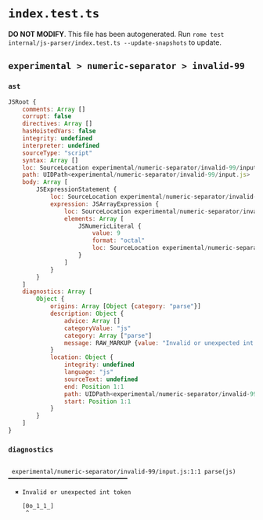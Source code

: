 # `index.test.ts`

**DO NOT MODIFY**. This file has been autogenerated. Run `rome test internal/js-parser/index.test.ts --update-snapshots` to update.

## `experimental > numeric-separator > invalid-99`

### `ast`

```javascript
JSRoot {
	comments: Array []
	corrupt: false
	directives: Array []
	hasHoistedVars: false
	integrity: undefined
	interpreter: undefined
	sourceType: "script"
	syntax: Array []
	loc: SourceLocation experimental/numeric-separator/invalid-99/input.js 1:0-2:0
	path: UIDPath<experimental/numeric-separator/invalid-99/input.js>
	body: Array [
		JSExpressionStatement {
			loc: SourceLocation experimental/numeric-separator/invalid-99/input.js 1:0-1:9
			expression: JSArrayExpression {
				loc: SourceLocation experimental/numeric-separator/invalid-99/input.js 1:0-1:9
				elements: Array [
					JSNumericLiteral {
						value: 9
						format: "octal"
						loc: SourceLocation experimental/numeric-separator/invalid-99/input.js 1:1-1:8
					}
				]
			}
		}
	]
	diagnostics: Array [
		Object {
			origins: Array [Object {category: "parse"}]
			description: Object {
				advice: Array []
				categoryValue: "js"
				category: Array ["parse"]
				message: RAW_MARKUP {value: "Invalid or unexpected int token"}
			}
			location: Object {
				integrity: undefined
				language: "js"
				sourceText: undefined
				end: Position 1:1
				path: UIDPath<experimental/numeric-separator/invalid-99/input.js>
				start: Position 1:1
			}
		}
	]
}
```

### `diagnostics`

```

 experimental/numeric-separator/invalid-99/input.js:1:1 parse(js) ━━━━━━━━━━━━━━━━━━━━━━━━━━━━━━━━━━

  ✖ Invalid or unexpected int token

    [0o_1_1_]
     ^


```
